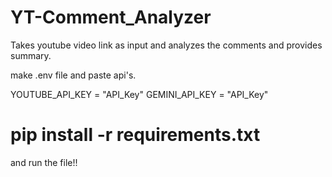 # YT-Comment_Analyzer
Takes youtube video link as input and analyzes the comments and provides summary.

make .env file and paste api's.

YOUTUBE_API_KEY = "API_Key"
GEMINI_API_KEY = "API_Key"


# pip install -r requirements.txt

and run the file!!
